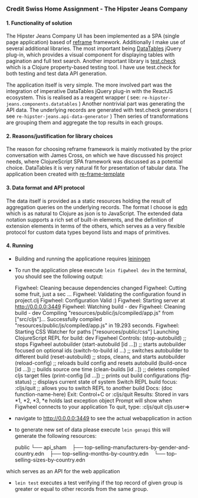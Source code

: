 ### Credit Swiss Home Assignment - The Hipster Jeans Company

#### 1. Functionality of solution

The Hipster Jeans Company UI has been implemented as a SPA (single page application)
based of [reframe](https://github.com/Day8/re-frame) framework. Additionally I make use of several additional
libraries. The most important being [DataTables](https://datatables.net/) jQuery plug-in, which provides a
 visual component for displaying tables with pagination and full text search.
Another important library is [test.check](https://github.com/clojure/test.check) which is a Clojure
property-based testing tool. I have use test.check for both testing and test data API generation.

The application itself is very simple. The more involved part was the integration of imperative DataTables
jQuery plug-in with the ReactJS ecosystem. This is realised as a reagent wrapper ( see: `re-hipster-jeans.components.datatables` )
Another nontrivial part was generating the API data.
The underlying records are generated with test.check generators ( see `re-hipster-jeans.api-data-generator` )
Then series of transformations are grouping them and aggregate the top results in each groups.


#### 2. Reasons/justification for library choices

The reason for choosing reframe framework is mainly motivated by the prior conversation with James Cross,
on which we have discussed his project needs, where ClojureScript SPA framework was discussed as a potential choice.
DataTables it is very natural fit for presentation of tabular data.
The application been created with [re-frame-template](https://github.com/Day8/re-frame-template)

#### 3. Data format and API protocol
The data itself is provided as a static resources holding the result of aggregation queries on the underlying records.
The format I choose is [edn](https://github.com/edn-format/edn) which is as natural to Clojure as json is to JavaScript.
The extended data notation supports a rich set of built-in elements, and the definition of extension elements in terms of the others,
which serves as a very flexible protocol for custom data types beyond lists and maps of primitives.

#### 4. Running

* Building and running the applicatione requires [leiningen](https://leiningen.org/)
* To run the application plese execute `lein figwheel dev` in the terminal, you should see the following output:

    Figwheel: Cleaning because dependencies changed
    Figwheel: Cutting some fruit, just a sec ...
    Figwheel: Validating the configuration found in project.clj
    Figwheel: Configuration Valid :)
    Figwheel: Starting server at http://0.0.0.0:3449
    Figwheel: Watching build - dev
    Figwheel: Cleaning build - dev
    Compiling "resources/public/js/compiled/app.js" from ["src/cljs"]...
    Successfully compiled "resources/public/js/compiled/app.js" in 19.293 seconds.
    Figwheel: Starting CSS Watcher for paths  ["resources/public/css"]
    Launching ClojureScript REPL for build: dev
    Figwheel Controls:
              (stop-autobuild)                ;; stops Figwheel autobuilder
              (start-autobuild [id ...])      ;; starts autobuilder focused on optional ids
              (switch-to-build id ...)        ;; switches autobuilder to different build
              (reset-autobuild)               ;; stops, cleans, and starts autobuilder
              (reload-config)                 ;; reloads build config and resets autobuild
              (build-once [id ...])           ;; builds source one time
              (clean-builds [id ..])          ;; deletes compiled cljs target files
              (print-config [id ...])         ;; prints out build configurations
              (fig-status)                    ;; displays current state of system
      Switch REPL build focus:
              :cljs/quit                      ;; allows you to switch REPL to another build
        Docs: (doc function-name-here)
        Exit: Control+C or :cljs/quit
     Results: Stored in vars *1, *2, *3, *e holds last exception object
    Prompt will show when Figwheel connects to your application
    To quit, type: :cljs/quit
    cljs.user=>

* navigate to http://0.0.0.0:3449 to see the actual webapplication in action

* to generate new set of data please execute `lein genapi` this will generate the following resources:

    public
    └── api_sham
        ├── top-selling-manufacturers-by-gender-and-country.edn
        ├── top-selling-months-by-country.edn
        └── top-selling-sizes-by-country.edn

which serves as an API for the web application

* `lein test` executes a test verifying if the top record of given group is greater or equal to other records
     from the same group.
